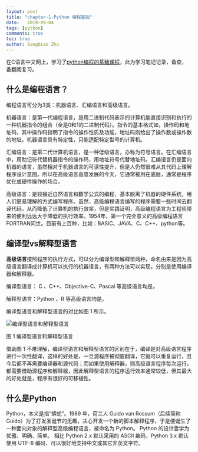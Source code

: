 ```yaml
---
layout: post
title: "chapter-1-Python 编程基础"
date:   2019-09-04
tags: [python]
comments: true
toc: true
author: Songbiao Zhu
---
```


在C语言中文网上，学习了[python编程的基础课程](http://c.biancheng.net/python/)，此为学习笔记记录，备查，备翻阅复习。

<!-- more -->

## 什么是编程语言？

编程语言可分为3类：机器语言、汇编语言和高级语言。

机器语言：是第一代编程语言，是用二进制代码表示的计算机能直接识别和执行的一种机器指令的组合（全是0和1的二进制代码）。指令的基本格式如，操作码和地址码，其中操作码指明了指令的操作性质及功能，地址码则给出了操作数或操作数的地址。机器语言具有特定性，只能适配特定型号的计算机。

汇编语言：是第二代计算机语言，是一种低级语言，亦称为符号语言。在汇编语言中，用助记符代替机器指令的操作码，用地址符号代替地址码。汇编语言仍是面向机器的语言，虽然相对于机器语言的可读性提升，但是人仍然很难从其代码上理解程序设计意图。所以在高级语言高度发展的今天，它通常被用在底层，通常是程序优化或硬件操作的场合。

高级语言：是较接近自然语言和数学公式的编程，基本脱离了机器的硬件系统，用人们更易理解的方式编写程序。虽然，高级编程语言编写的程序需要一些时间去翻译代码，从而降低了计算机的执行效率，但是实践证明，高级编程语言为工程师带来的便利远远大于降低的执行效率。1954年，第一个完全意义的高级编程语言FORTRAN问世。目前有上百种，比如：BASIC、JAVA、C、C++、python等。

## 编译型vs解释型语言

**高级语言**按照程序的执行方式，可以分为编译型和解释型两种，命名由来是因为高级语言翻译成计算机可以执行的机器语言，有两种方法可以实现，分别是使用编译器和解释器。

编译型语言： C 、C++、Objective-C、Pascal 等高级语言均是，

解释型语言：Python 、R 等高级语言均是。

编译型语言和解释型语言的对比如图 1 所示。 


 ![编译型语言和解释型语言](http://c.biancheng.net/uploads/allimg/190211/2-1Z2111G33L03.gif)

 图 1 编译型语言和解释型语言

 借助图 1  不难理解，编译型语言和解释型语言的区别在于，编译是对高级语言程序进行一次性翻译，这样的好处是，一旦源程序被彻底翻译，它就可以重复运行，且今后都不再需要编译器和源代码；而如果使用解释器，则高级语言程序每次运行，都需要借助源程序和解释器，因此解释型语言的程序运行效率通常较低，但其最大的好处就是，程序有很好的可移植性。

## 什么是Python 

Python，本义是指“蟒蛇”。1989 年，荷兰人 Guido van Rossum（后续简称 Guido）为了打发圣诞节的无趣，决心开发一个新的脚本解释程序，于是便诞生了一种面向对象的解释型高级编程语言，被命名为 Python。
Python 的设计哲学为优雅、明确、简单。
相比 Python 2.x 默认采用的 ASCII 编码，Python 3.x 默认使用 UTF-8 编码，可以很好地支持中文或其它非英文字符。
